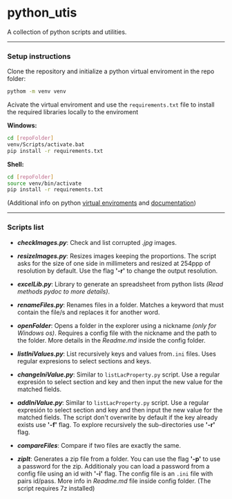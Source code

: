 # python_utis

A collection of python scripts and utilities.

---
### Setup instructions
Clone the repository and initialize a python virtual enviroment in the repo folder:
```sh
pythom -m venv venv
```

Acivate the virtual enviroment and use the `requirements.txt` file to install the required libraries locally to the enviroment

**Windows:**
```sh
cd [repoFolder]
venv/Scripts/activate.bat
pip install -r requirements.txt
```
**Shell:**
```sh
cd [repoFolder]
source venv/bin/activate
pip install -r requirements.txt
```
(Additional info on python [virtual enviroments](https://docs.python.org/3/tutorial/venv.html) and [documentation](https://docs.python.org/3/library/venv.html))

---
### Scripts list
* ***checkImages.py***: Check and list corrupted _.jpg_ images.

* ***resizeImages.py***: Resizes images keeping the proportions. The script asks for
the size of one side in millimeters and resized at 254ppp of resolution by default. Use the flag **'-r'** to change the output resolution.

* ***excelLib.py***: Library to generate an spreadsheet from python lists _(Read methods pydoc to more details)_.

* ***renameFiles.py***: Renames files in a folder. Matches a keyword that must contain the file/s and replaces it for another word.

* ***openFolder***: Opens a folder in the explorer using a nickname _(only for Windows os)_.  Requires a config file with the nickname and the path to the folder. More details in the _Readme.md_ inside the config folder.

* ***listIniValues.py***: List recursively keys and values from`.ini` files. Uses regular expresions to select sections and keys.

* ***changeIniValue.py***: Similar to `listLacProperty.py` script. Use a regular expresión to select section and key and then input the new value for the matched fields.

* ***addIniValue.py***: Similar to `listLacProperty.py` script. Use a regular expresión to select section and key and then input the new value for the matched fields. The script don't overwrite by default if the key already exists use **'-f'** flag. To explore recursively the sub-directories use **'-r'** flag.

* ***compareFiles***: Compare if two files are exactly the same.

* ***zipIt***: Generates a zip file from a folder. You can use the flag **'-p'** to use a password for the zip. Additionaly you can load a password from a config file using an id with **'-i'** flag. The config file is an `.ini` file with pairs id/pass. More info in _Readme.md_ file inside config folder. (The script requires 7z installed)
